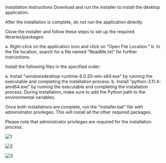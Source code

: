 Installation Instructions
Download and run the installer to install the desktop application.

After the installation is complete, do not run the application directly.

Close the installer and follow these steps to set up the required libraries/packages:

a. Right-click on the application icon and click on "Open File Location."
b. In the file location, search for a file named "ReadMe.txt" for further instructions.

Install the following files in the specified order:

a. Install "windowsdesktop-runtime-6.0.20-win-x64.exe" by running the executable and completing the installation process.
b. Install "python-3.11.4-amd64.exe" by running the executable and completing the installation process. During installation, make sure to add the Python path to the environmental variables.

Once both installations are complete, run the "installer.bat" file with administrator privileges. This will install all the other required packages.

Please note that administrator privileges are required for the installation process.

![1](https://github.com/KhalilFarhat/Duaa-Sound-Recorder/assets/100374222/78dc92ae-b217-4111-b3c6-06bc0deff67a)

![2](https://github.com/KhalilFarhat/Duaa-Sound-Recorder/assets/100374222/6ddef76c-9f4c-4d6c-9b9f-c57b48a534b5)

![3](https://github.com/KhalilFarhat/Duaa-Sound-Recorder/assets/100374222/415fdff4-edc2-4453-9548-05fac430ec41)








